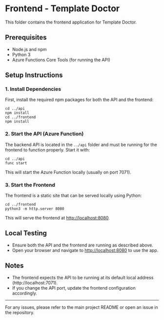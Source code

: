 # Frontend - Template Doctor

This folder contains the frontend application for Template Doctor.

## Prerequisites
- Node.js and npm
- Python 3
- Azure Functions Core Tools (for running the API)

## Setup Instructions

### 1. Install Dependencies
First, install the required npm packages for both the API and the frontend:

```
cd ../api
npm install
cd ../frontend
npm install
```

### 2. Start the API (Azure Function)
The backend API is located in the `../api` folder and must be running for the frontend to function properly. Start it with:

```
cd ../api
func start
```

This will start the Azure Function locally (usually on port 7071).

### 3. Start the Frontend
The frontend is a static site that can be served locally using Python:

```
cd ../frontend
python3 -m http.server 8080
```

This will serve the frontend at [http://localhost:8080](http://localhost:8080).

## Local Testing
- Ensure both the API and the frontend are running as described above.
- Open your browser and navigate to [http://localhost:8080](http://localhost:8080) to use the app.

## Notes
- The frontend expects the API to be running at its default local address (http://localhost:7071).
- If you change the API port, update the frontend configuration accordingly.

---

For any issues, please refer to the main project README or open an issue in the repository.
